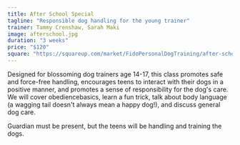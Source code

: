 ```yaml
---
title: After School Special
tagline: "Responsible dog handling for the young trainer"
trainer: Tammy Crenshaw, Sarah Maki
image: afterschool.jpg
duration: "3 weeks"
price: "$120"
square: "https://squareup.com/market/FidoPersonalDogTraining/after-school-special"
---
```


Designed for blossoming dog trainers age 14-17, this class promotes safe and force-free handling, encourages teens to interact with their dogs in a positive manner, and promotes a sense of responsibility for the dog's care. We will cover obediencebasics, learn a fun trick, talk about body language (a wagging tail doesn't always mean a happy dog!), and discuss general dog care. 

Guardian must be present, but the teens will be handling and training the dogs. 
